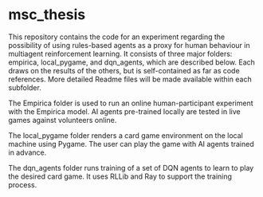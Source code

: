 # msc_thesis
This repository contains the code for an experiment regarding the possibility of using rules-based agents as a proxy for human behaviour in multiagent reinforcement learning. It consists of three major folders: empirica, local_pygame, and dqn_agents, which are described below. Each draws on the results of the others, but is self-contained as far as code references. More detailed Readme files will be made available within each subfolder.

The Empirica folder is used to run an online human-participant experiment with the Empirica model. AI agents pre-trained locally are tested in live games against volunteers online.

The local_pygame folder renders a card game environment on the local machine using Pygame. The user can play the game with AI agents trained in advance.

The dqn_agents folder runs training of a set of DQN agents to learn to play the desired card game. It uses RLLib and Ray to support the training process.
